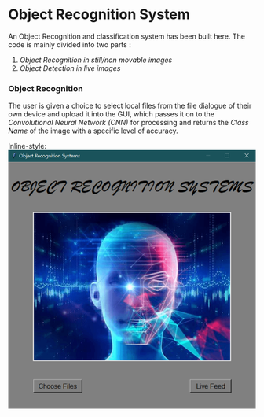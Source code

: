 # Object Recognition System
An Object Recognition and classification system has been built here. The code is mainly divided into two parts :

1. *Object Recognition in still/non movable images* 
2. *Object Detection in live images*


### Object Recognition
The user is given a choice to select local files from the file dialogue of their own device and upload it into the GUI, which passes it on to the *Convolutional Neural Network (CNN)* for processing and returns the *Class Name* of the image with a specific level of accuracy. 

Inline-style: 
![alt text](https://raw.githubusercontent.com/Manab784/Object-Recognition-and-Classification-System/main/Images/Readme_Images/Start_Page.PNG?token=ASR5BN3HGP2Z5ELV6XLYD2LAKTAN4"StartPageDemoImage")
